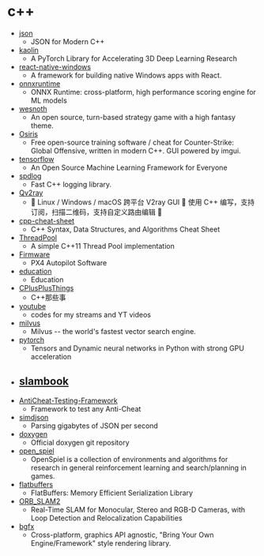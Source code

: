 # c++
- [json](https://github.com/nlohmann/json)
  - JSON for Modern C++
- [kaolin](https://github.com/NVIDIAGameWorks/kaolin)
  - A PyTorch Library for Accelerating 3D Deep Learning Research
- [react-native-windows](https://github.com/microsoft/react-native-windows)
  - A framework for building native Windows apps with React.
- [onnxruntime](https://github.com/microsoft/onnxruntime)
  - ONNX Runtime: cross-platform, high performance scoring engine for ML models
- [wesnoth](https://github.com/wesnoth/wesnoth)
  - An open source, turn-based strategy game with a high fantasy theme.
- [Osiris](https://github.com/danielkrupinski/Osiris)
  - Free open-source training software / cheat for Counter-Strike: Global Offensive, written in modern C++. GUI powered by imgui.
- [tensorflow](https://github.com/tensorflow/tensorflow)
  - An Open Source Machine Learning Framework for Everyone
- [spdlog](https://github.com/gabime/spdlog)
  - Fast C++ logging library.
- [Qv2ray](https://github.com/Qv2ray/Qv2ray)
  - 🌟 Linux / Windows / macOS 跨平台 V2ray GUI 🔨 使用 C++ 编写，支持订阅，扫描二维码，支持自定义路由编辑 🌟
- [cpp-cheat-sheet](https://github.com/gibsjose/cpp-cheat-sheet)
  - C++ Syntax, Data Structures, and Algorithms Cheat Sheet
- [ThreadPool](https://github.com/progschj/ThreadPool)
  - A simple C++11 Thread Pool implementation
- [Firmware](https://github.com/PX4/Firmware)
  - PX4 Autopilot Software
- [education](https://github.com/aminallam/education)
  - Education
- [CPlusPlusThings](https://github.com/Light-City/CPlusPlusThings)
  - C++那些事
- [youtube](https://github.com/Errichto/youtube)
  - codes for my streams and YT videos
- [milvus](https://github.com/milvus-io/milvus)
  - Milvus -- the world's fastest vector search engine.
- [pytorch](https://github.com/pytorch/pytorch)
  - Tensors and Dynamic neural networks in Python with strong GPU acceleration
- [slambook](https://github.com/gaoxiang12/slambook)
  - 
- [AntiCheat-Testing-Framework](https://github.com/niemand-sec/AntiCheat-Testing-Framework)
  - Framework to test any Anti-Cheat
- [simdjson](https://github.com/lemire/simdjson)
  - Parsing gigabytes of JSON per second
- [doxygen](https://github.com/doxygen/doxygen)
  - Official doxygen git repository
- [open_spiel](https://github.com/deepmind/open_spiel)
  - OpenSpiel is a collection of environments and algorithms for research in general reinforcement learning and search/planning in games.
- [flatbuffers](https://github.com/google/flatbuffers)
  - FlatBuffers: Memory Efficient Serialization Library
- [ORB_SLAM2](https://github.com/raulmur/ORB_SLAM2)
  - Real-Time SLAM for Monocular, Stereo and RGB-D Cameras, with Loop Detection and Relocalization Capabilities
- [bgfx](https://github.com/bkaradzic/bgfx)
  - Cross-platform, graphics API agnostic, "Bring Your Own Engine/Framework" style rendering library.
